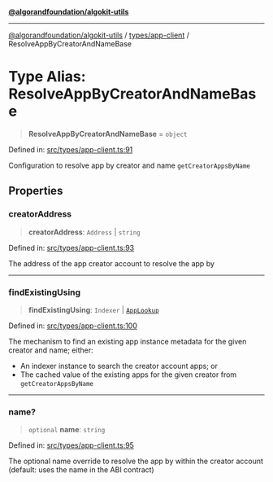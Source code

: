 [**@algorandfoundation/algokit-utils**](../../../README.md)

***

[@algorandfoundation/algokit-utils](../../../README.md) / [types/app-client](../README.md) / ResolveAppByCreatorAndNameBase

# Type Alias: ResolveAppByCreatorAndNameBase

> **ResolveAppByCreatorAndNameBase** = `object`

Defined in: [src/types/app-client.ts:91](https://github.com/algorandfoundation/algokit-utils-ts/blob/main/src/types/app-client.ts#L91)

Configuration to resolve app by creator and name `getCreatorAppsByName`

## Properties

### creatorAddress

> **creatorAddress**: `Address` \| `string`

Defined in: [src/types/app-client.ts:93](https://github.com/algorandfoundation/algokit-utils-ts/blob/main/src/types/app-client.ts#L93)

The address of the app creator account to resolve the app by

***

### findExistingUsing

> **findExistingUsing**: `Indexer` \| [`AppLookup`](../../app/interfaces/AppLookup.md)

Defined in: [src/types/app-client.ts:100](https://github.com/algorandfoundation/algokit-utils-ts/blob/main/src/types/app-client.ts#L100)

The mechanism to find an existing app instance metadata for the given creator and name; either:
 * An indexer instance to search the creator account apps; or
 * The cached value of the existing apps for the given creator from `getCreatorAppsByName`

***

### name?

> `optional` **name**: `string`

Defined in: [src/types/app-client.ts:95](https://github.com/algorandfoundation/algokit-utils-ts/blob/main/src/types/app-client.ts#L95)

The optional name override to resolve the app by within the creator account (default: uses the name in the ABI contract)
